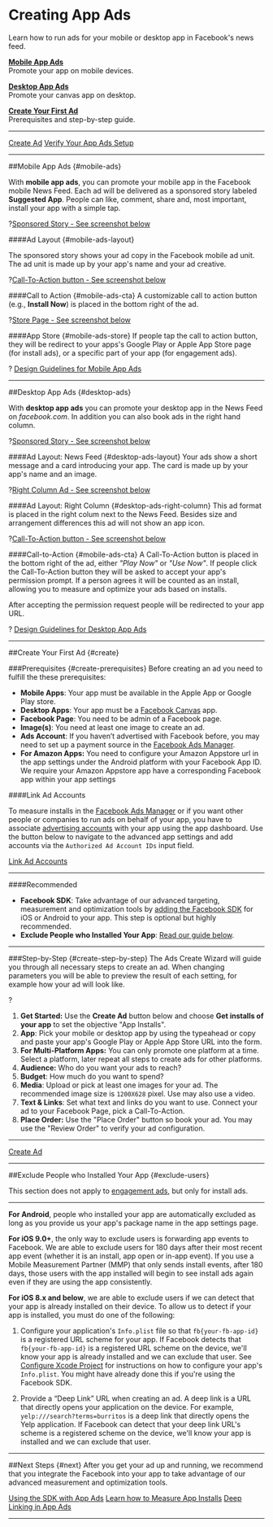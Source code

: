 # Creating App Ads
Learn how to run ads for your mobile or desktop app in Facebook's news feed.

__[Mobile App Ads](#mobile-ads)__  
Promote your app on mobile devices.

__[Desktop App Ads](#desktop-ads)__  
Promote your canvas app on desktop.

__[Create Your First Ad](#create)__  
Prerequisites and step-by-step guide.


---
[Create Ad](https://www.facebook.com/ads/create/) [Verify Your App Ads Setup](/tools/app-ads-helper/) 

---

 
##Mobile App Ads {#mobile-ads}

With **mobile app ads**, you can promote your mobile app in the Facebook mobile News Feed. Each ad will be delivered as a sponsored story labeled **Suggested App**. People can like, comment, share and, most important, install your app with a simple tap.

 
?[Sponsored Story - See screenshot below]([asset:685288151617574])

####Ad Layout {#mobile-ads-layout}

The sponsored story shows your ad copy in the Facebook mobile ad unit. The ad unit is made up by your app's name and your ad creative.

?[Call-To-Action button - See screenshot below]([asset:1446586538986555])

####Call to Action {#mobile-ads-cta}
A customizable call to action button (e.g., **Install Now**) is placed in the bottom right of the ad. 


?[Store Page - See screenshot below]([asset:854022798010170])

####App Store {#mobile-ads-store}
If people tap the call to action button, they will be redirect to your apps's Google Play or Apple App Store page (for install ads), or a specific part of your app (for engagement ads). 

?[](https://fbcdn-dragon-a.akamaihd.net/hphotos-ak-xap1/t39.2365-6/13065813_951534138299702_629518971_n.png) 
[Design Guidelines for Mobile App Ads](https://www.facebook.com/business/ads-guide/app-installs/mobile-app/) 

---

 
##Desktop App Ads {#desktop-ads}

With **desktop app ads** you can promote your desktop app in the News Feed on *facebook.com*. In addition you can also book ads in the right hand column. 



?[Sponsored Story - See screenshot below]([asset:685288151617574])

####Ad Layout: News Feed {#desktop-ads-layout}
Your ads show a short message and a card introducing your app. The card is made up by your app's name and an image.

?[Right Column Ad - See screenshot below]([asset:1446586538986555])

####Ad Layout: Right Column {#desktop-ads-right-column}
This ad format is placed in the right colum next to the News Feed.
Besides size and arrangement differences this ad will not show an app icon.


?[Call-To-Action button - See screenshot below]([asset:854022798010170])

####Call-to-Action {#mobile-ads-cta}
A Call-To-Action button is placed in the bottom right of the ad, either *"Play Now"* or *"Use Now"*. If people click the Call-To-Action button they will be asked to accept your app's permission prompt. If a person agrees it will be counted as an install, allowing you to measure and optimize your ads based on installs.

After accepting the permission request people will be redirected to your app URL.

?[](https://scontent-iad3-1.xx.fbcdn.net/t39.2178-6/11891345_1181178455231619_1911494679_n.jpg) 
[Design Guidelines for Desktop App Ads](https://www.facebook.com/business/ads-guide/app-installs/desktop-app/) 

---


##Create Your First Ad {#create}

###Prerequisites {#create-prerequisites}
Before creating an ad you need to fulfill the these prerequisites:

- **Mobile Apps**: Your app must be available in the Apple App or Google Play store.
- **Desktop Apps**: Your app must be a [Facebook Canvas](#link) app.
- **Facebook Page**: You need to be admin of a Facebook page. 
- **Image(s)**: You need at least one image to create an ad.
- **Ads Account**: If you haven’t advertised with Facebook before, you may need to set up a payment source in the [Facebook Ads Manager](https://www.facebook.com/ads/manager).
- **For Amazon Apps:** You need to configure your Amazon Appstore url in the app settings under the Android platform with your Facebook App ID. We require your Amazon Appstore app have a corresponding Facebook app within your app settings

####Link Ad Accounts

To measure installs in the [Facebook Ads Manager](https://www.facebook.com/ads/manager) or if you want other people or companies to run ads on behalf of your app, you have to associate [advertising accounts](https://www.facebook.com/ads/manager/account/settings/) with your app using the app dashboard. Use the button below to navigate to the advanced app settings and add accounts via the `Authorized Ad Account IDs` input field. 


[Link Ad Accounts](/apps/) 

---
 

####Recommended
- **Facebook SDK**: Take advantage of our advanced targeting, measurement and optimization tools by [adding the Facebook SDK](/docs/app-ads/sdk) for iOS or Android to your app. This step is optional but highly recommended.
- **Exclude People who Installed Your App**: [Read our guide below](#exclude-users).




---


###Step-by-Step {#create-step-by-step}
The Ads Create Wizard will guide you through all necessary steps to create an ad. When changing parameters you will be able to preview the result of each setting, for example how your ad will look like.


?[](https://fbcdn-dragon-a.akamaihd.net/hphotos-ak-xtp1/t39.2178-6/11057091_893120464081049_587314363_n.png) 



1. **Get Started:** Use the **Create Ad** button below and choose **Get installs of your app** to set the objective "App Installs".
2. **App**: Pick your mobile or desktop app by using the typeahead or copy and paste your app's Google Play or Apple App Store URL into the form.
3. **For Multi-Platform Apps:** You can only promote one platform at a time. Select a platform, later repeat all steps to create ads for other platforms.
4. **Audience:** Who do you want your ads to reach?
5. **Budget**: How much do you want to spend?
6. **Media**: Upload or pick at least one images for your ad. The recommended image size is `1200X628` pixel.  Use may also use a video.
7. **Text & Links**: Set what text and links do you want to use. Connect your ad to your Facebook Page, pick a Call-To-Action.
8. **Place Order:** Use the "Place Order" button so book your ad. You may use the "Review Order" to verify your ad configuration.



---
[Create Ad](https://www.facebook.com/ads/create/) 

---


##Exclude People who Installed Your App {#exclude-users}



This section does not apply to [engagement ads](/docs/app-ads/formats/engagement-ads), but only for install ads.


---


**For Android**, people who installed your app are automatically excluded as long as you provide us your app's package name in the app settings page.

  
 

**For  iOS 9.0+**, the only way to exclude users is forwarding app events to Facebook. We are able to exclude users for 180 days after their most recent app event (whether it is an install, app open or in-app event). If you use a Mobile Measurement Partner (MMP) that only sends install events, after 180 days, those users with the app installed will begin to see install ads again even if they are using the app consistently.

**For iOS 8.x and below**, we are able to exclude users if we can detect that your app is already installed on their device.  To allow us to detect if your app is installed, you must do one of the following:

1. Configure your application's `Info.plist` file so that  `fb{your-fb-app-id}` is a registered URL scheme for your app.  If Facebook detects that `fb{your-fb-app-id}` is a registered URL scheme on the device, we'll know your app is already installed and we can exclude that user. See  [Configure Xcode Project](/docs/ios/getting-started#xcode) for instructions on how to configure your app's `Info.plist`.  You might have already done this if you're using the Facebook SDK.
  
2. Provide a “Deep Link” URL when creating an ad.  A deep link is a URL that directly opens your application on the device.  For example, `yelp:///search?terms=burritos` is a deep link that directly opens the Yelp application.  If Facebook can detect that your deep link URL's scheme is a registered scheme on the device, we'll know your app is installed and we can exclude that user.


---



##Next Steps {#next}
After you get your ad up and running, we recommend that you integrate the Facebook into your app to take advantage of our advanced measurement and optimization tools. 

[Using the SDK with App Ads](/docs/app-ads/sdk) [Learn how to Measure App Installs](/docs/app-ads/measuring/installs-and-in-app-conversions) [Deep Linking in App Ads](/docs/app-ads/deep-linking) 

---
